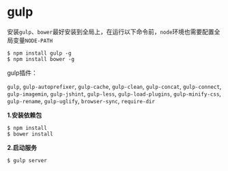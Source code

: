 # gulp

安装`gulp`、`bower`最好安装到全局上，在运行以下命令前，`node`环境也需要配置全局变量`NODE-PATH`

```
$ npm install gulp -g
$ npm install bower -g
```

gulp插件：

`gulp`,
`gulp-autoprefixer`,
`gulp-cache`,
`gulp-clean`,
`gulp-concat`,
`gulp-connect`,
`gulp-imagemin`,
`gulp-jshint`,
`gulp-less`,
`gulp-load-plugins`,
`gulp-minify-css`,
`gulp-rename`,
`gulp-uglify`,
`browser-sync`,
`require-dir`

**1.安装依赖包**
```
$ npm install
$ bower install
```
**2.启动服务**
```
$ gulp server
```
